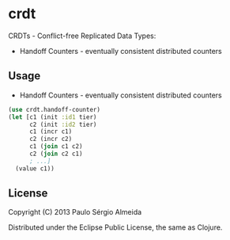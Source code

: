 # crdt

CRDTs - Conflict-free Replicated Data Types:
  - Handoff Counters - eventually consistent distributed counters


## Usage

- Handoff Counters - eventually consistent distributed counters

```Clojure
(use crdt.handoff-counter)
(let [c1 (init :id1 tier)
      c2 (init :id2 tier)
      c1 (incr c1)
      c2 (incr c2)
      c1 (join c1 c2)
      c2 (join c2 c1)
      ; ...]
  (value c1))
```

## License

Copyright (C) 2013 Paulo Sérgio Almeida

Distributed under the Eclipse Public License, the same as Clojure.

